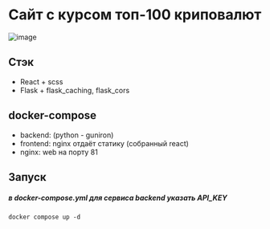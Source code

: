 # Сайт с курсом топ-100 криповалют
![image](https://github.com/user-attachments/assets/82da473c-9830-4fbf-b22f-fb72d3971b17)
 
## Стэк 
 + React + scss
 + Flask + flask_caching, flask_cors

## docker-compose
 + backend: (python - guniron)
 + frontend: nginx отдаёт статику (собранный react)
 + nginx: web на порту 81

## Запуск
##### в docker-compose.yml для сервиса backend указать API_KEY
    docker compose up -d


